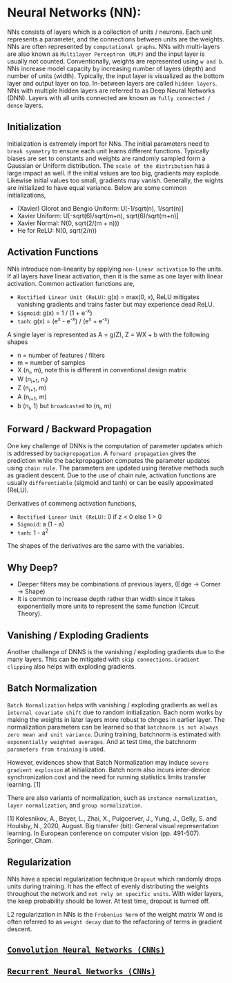 #   Neural Networks (NN):

NNs consists of layers which is a collection of units / neurons. Each unit represents a parameter, and the connections between units are the weights. NNs are often represented by `computational graphs`. NNs with multi-layers are also known as `Multilayer Perceptron (MLP)` and the input layer is usually not counted. Conventionally, weights are represented using `w and b`. NNs increase model capacity by increasing number of layers (depth) and number of units (width). Typically, the input layer is visualized as the bottom layer and output layer on top. In-between layers are called `hidden layers`. NNs with multiple hidden layers are referred to as Deep Neural Networks (DNN). Layers with all units connected are known as `fully connected / dense` layers.

##  Initialization

Initialization is extremely import for NNs. The initial parameters need to `break symmetry` to ensure each unit learns different functions. Typically biases are set to constants and weights are randomly sampled form a Gaussian or Uniform distribution. The `scale of the distribution` has a large impact as well. If the initial values are too big, gradients may explode. Likewise initial values too small, gradients may vanish. Generally, the wights are initialized to have equal variance. Below are some common initializations,

-   (Xavier) Glorot and Bengio Uniform: U[-1/sqrt(n), 1/sqrt(n)]
-   Xavier Uniform: U[-sqrt(6)/sqrt(m+n), sqrt(6)/sqrt(m+n)]
-   Xavier Normal: N(0, sqrt(2/(m + n)))
-   He for ReLU:  N(0, sqrt(2/n))

##  Activation Functions

NNs introduce non-linearity by applying `non-linear activation` to the units. If all layers have linear activation, then it is the same as one layer with linear activation. Common activation functions are,

-   `Rectified Linear Unit (ReLU)`: g(x) = max(0, x), ReLU mitigates vanishing gradients and trains faster but may experience dead ReLU.
-   `Sigmoid`: g(x) = 1 / (1 + e<sup>-x</sup>)
-   `tanh`: g(x) = (e<sup>x</sup> - e<sup>-x</sup>) / (e<sup>x</sup> + e<sup>-x</sup>)

A single layer is represented as A = g(Z), Z = WX + b with the following shapes

-   n = number of features / filters
-   m = number of samples
-   X (n<sub>i</sub>, m), note this is different in conventional design matrix
-   W (n<sub>i+1</sub>, n<sub>i</sub>)
-   Z (n<sub>i+1</sub>, m)
-   A (n<sub>i+1</sub>, m)
-   b (n<sub>i</sub>, 1) but `broadcasted` to (n<sub>i</sub>, m)

##  Forward / Backward Propagation

One key challenge of DNNs is the computation of parameter updates which is addressed by `backpropagation`. A `forward propagation` gives the prediction while the backpropagation computes the parameter updates using `chain rule`. The parameters are updated using iterative methods such as gradient descent. Due to the use of chain rule, activation functions are usually `differentiable` (sigmoid and tanh) or can be easily appoximated (ReLU).

Derivatives of commong activation functions,

-   `Rectified Linear Unit (ReLU)`: 0 if z < 0 else 1 > 0
-   `Sigmoid`: a (1 - a)
-   `tanh`: 1 - a<sup>2</sup>

The shapes of the derivatives are the same with the variables.

##  Why Deep?

-   Deeper filters may be combinations of previous layers, (Edge -> Corner -> Shape)
-   It is common to increase depth rather than width since it takes exponentially more units to represent the same function (Circuit Theory).

## Vanishing / Exploding Gradients

Another challenge of DNNS is the vanishing / exploding gradients due to the many layers. This can be mitigated with `skip connections`. `Gradient clipping` also helps with exploding gradients.

## Batch Normalization

 `Batch Normalization` helps with vanishing / exploding gradients as well as `internal covariate shift` due to random initialization. Bach norm works by making the weights in later layers more robust to chnges in earlier layer. The normalization parameters can be learned so that `batchnorm is not always zero mean and unit variance`. During training, batchnorm is estimated with `exponentially weighted averages`. And at test time, the batchnorm `parameters from training` is used.
 
  However, evidences show that Batch Normalization may induce `severe gradient explosion` at initialization. Batch norm also incurs inter-device synchronization
cost and the need for running statistics limits transfer learning. [1]

 There are also variants of normalization, such as `instance normalization`, `layer normalization`, and `group normalization`.

[1] Kolesnikov, A., Beyer, L., Zhai, X., Puigcerver, J., Yung, J., Gelly, S. and Houlsby, N., 2020, August. Big transfer (bit): General visual representation learning. In European conference on computer vision (pp. 491-507). Springer, Cham.

##  Regularization

NNs have a special regularization technique `Dropout` which randomly drops units during training. It has the effect of evenly distributing the weights throughout the network and `not rely on specific units`. With wider layers, the keep probability should be lower. At test time, dropout is turned off.

L2 regularization in NNs is the `Frobenius Norm` of the weight matrix W and is often referred to as `weight decay` due to the refactoring of terms in gradient descent.

##  [`Convolution Neural Networks (CNNs)`](./CNNs.md)

##  [`Recurrent Neural Networks (CNNs)`](./RNNs.md)
